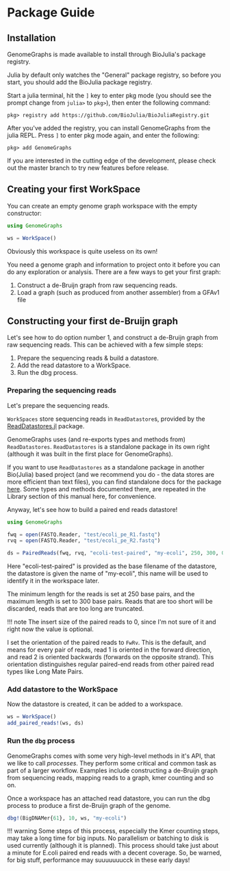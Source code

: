 # Package Guide

## Installation

GenomeGraphs is made available to install through BioJulia's package registry.

Julia by default only watches the "General" package registry, so before you
start, you should add the BioJulia package registry.

Start a julia terminal, hit the `]` key to enter pkg mode (you should see the
prompt change from `julia>` to `pkg>`), then enter the following command:

```
pkg> registry add https://github.com/BioJulia/BioJuliaRegistry.git
```

After you've added the registry, you can install GenomeGraphs from the julia REPL.
Press `]` to enter pkg mode again, and enter the following:

```
pkg> add GenomeGraphs
```

If you are interested in the cutting edge of the development, please check out
the master branch to try new features before release.

## Creating your first WorkSpace

You can create an empty genome graph workspace with the empty constructor:

```julia
using GenomeGraphs

ws = WorkSpace()
```

Obviously this workspace is quite useless on its own!

You need a genome graph and information to project onto it before you can
do any exploration or analysis. There are a few ways to get your first graph:

1. Construct a de-Bruijn graph from raw sequencing reads.
2. Load a graph (such as produced from another assembler) from a GFAv1 file

## Constructing your first de-Bruijn graph

Let's see how to do option number 1, and construct a de-Bruijn graph from
raw sequencing reads. This can be achieved with a few simple steps:

1. Prepare the sequencing reads & build a datastore.
2. Add the read datastore to a WorkSpace.
3. Run the dbg process.

### Preparing the sequencing reads

Let's prepare the sequencing reads.

`WorkSpaces` store sequencing reads in `ReadDatastore`s, provided by the
[ReadDatastores.jl](https://github.com/BioJulia/ReadDatastores.jl) package.

GenomeGraphs uses (and re-exports types and methods from) `ReadDatastores`.
`ReadDatastores` is a standalone package in its own right (although it was built
in the first place for GenomeGraphs).

If you want to use `ReadDatastores` as a standalone package in another Bio(Julia)
based project (and we recommend you do - the data stores are more efficient than
text files), you can find standalone docs for the package
[here](https://biojulia.net/ReadDatastores.jl/latest/). Some types and methods
documented there, are repeated in the Library section of this manual here, for
convenience.

Anyway, let's see how to build a paired end reads datastore!

```julia
using GenomeGraphs

fwq = open(FASTQ.Reader, "test/ecoli_pe_R1.fastq")
rvq = open(FASTQ.Reader, "test/ecoli_pe_R2.fastq")

ds = PairedReads(fwq, rvq, "ecoli-test-paired", "my-ecoli", 250, 300, 0, FwRv)
```

Here "ecoli-test-paired" is provided as the base filename of the datastore, the
datastore is given the name of "my-ecoli", this name will be used to identify it
in the workspace later.

The minimum length for the reads is set at 250 base
pairs, and the maximum length is set to 300 base pairs. Reads that are too short
will be discarded, reads that are too long are truncated.

!!! note
    The insert size of the paired reads to 0, since I'm not sure of it and
    right now the value is optional.

I set the orientation of the paired reads to `FwRv`. This is the default, and
means for every pair of reads, read 1 is oriented in the forward direction, and
read 2 is oriented backwards (forwards on the opposite strand). This orientation
distinguishes regular paired-end reads from other paired read types like
Long Mate Pairs.

### Add datastore to the WorkSpace

Now the datastore is created, it can be added to a workspace.

```julia
ws = WorkSpace()
add_paired_reads!(ws, ds)
```

### Run the `dbg` process

GenomeGraphs comes with some very high-level methods in it's API, that we like
to call *processes*. They perform some critical and common task as part of a
larger workflow. Examples include constructing a de-Bruijn graph from sequencing
reads, mapping reads to a graph, kmer counting and so on.

Once a workspace has an attached read datastore, you can run the dbg process to
produce a first de-Bruijn graph of the genome.

```julia
dbg!(BigDNAMer{61}, 10, ws, "my-ecoli")
```

!!! warning
    Some steps of this process, especially the Kmer counting steps, may take a
    long time for big inputs.
    No parallelism or batching to disk is used currently (although it is planned).
    This process should take just about a minute for E.coli paired end reads with
    a decent coverage.
    So, be warned, for big stuff, performance may suuuuuuucck in these early days!
